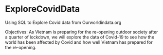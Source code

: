 # ExploreCovidData
Using SQL to Explore Covid data from Ourworldindata.org

Objectives:
As Vietnam is preparing for the re-opening outdoor society after a quarter of lockdown, we will explore the data of Covid-19 to see how the world has been affected by Covid 
and how well Vietnam has prepared for the re-opening.
